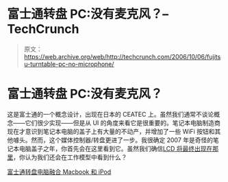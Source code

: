 # 富士通转盘 PC:没有麦克风？–TechCrunch

> 原文：<https://web.archive.org/web/http://techcrunch.com/2006/10/06/fujitsu-turntable-pc-no-microphone/>

# 富士通转盘 PC:没有麦克风？

这是富士通的一个概念设计，出现在日本的 CEATEC 上。虽然我们通常不谈论概念——它们很少实现——但是从 UI 的角度来看它是很重要的。笔记本电脑制造商现在才意识到笔记本电脑的盖子上有大量的不动产，并增加了一些 WiFi 按钮和其他噱头。然而，这个媒体控制器/转盘更进了一步。我很确定 2007 年是奇怪的笔记本电脑盖子之年，你首先会在这里看到它。虽然我们确信[LCD 将最终出现在那里](https://web.archive.org/web/20210227073313/http://crunchgear.com/2006/10/05/asus-makes-us-look-twice-with-dual-screen-laptop/)，你认为我们还会在工作模型中看到什么？

[富士通转盘电脑融合 Macbook 和 iPod](https://web.archive.org/web/20210227073313/http://www.newlaunches.com/archives/fujitsu_turn_table_pc_fuses_macbook_and_ipod.php)